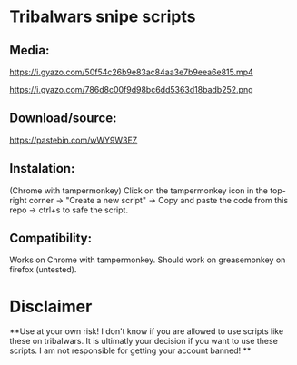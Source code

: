 # Tribalwars snipe scripts

## Media:
https://i.gyazo.com/50f54c26b9e83ac84aa3e7b9eea6e815.mp4

https://i.gyazo.com/786d8c00f9d98bc6dd5363d18badb252.png

## Download/source:
https://pastebin.com/wWY9W3EZ

## Instalation:
(Chrome with tampermonkey)
Click on the tampermonkey icon in the top-right corner -> "Create a new script" -> Copy and paste the code from this repo -> ctrl+s to safe the script.

## Compatibility:
Works on Chrome with tampermonkey.
Should work on greasemonkey on firefox (untested).

# Disclaimer
**Use at your own risk!
I don't know if you are allowed to use scripts like these on tribalwars. It is ultimatly your decision if you want to use these scripts.
I am not responsible for getting your account banned! **
